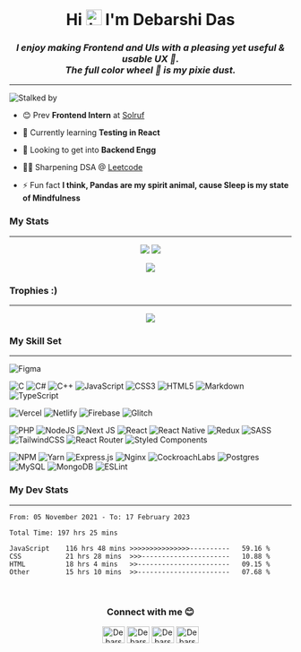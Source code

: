 <h1 align="center">Hi <img src="https://user-images.githubusercontent.com/35889385/153716705-36d14191-5f42-460a-b063-241d0e837c17.gif" width="28px" height="28px" alt="hi"/> I'm Debarshi Das</h1>
<i><h3 align="center">I enjoy making Frontend and UIs with a pleasing yet useful & usable UX 💙.<br>The full color wheel 🎨 is my pixie dust. </h3></i>
<hr/>

![Stalked by](https://komarev.com/ghpvc/?username=DarkStark9000&color=6c5eff&label=Seen+By)

- 😊 Prev **Frontend Intern** at [Solruf](https://solruf.com/)

- 🌱 Currently learning **Testing in React**

- 💪 Looking to get into **Backend Engg**

- 🏄‍♀️ Sharpening DSA @ [Leetcode](https://leetcode.com/DarkStark9000)

- ⚡ Fun fact **I think, Pandas are my spirit animal, cause Sleep is my state of Mindfulness**
  <br/>

<h3>My Stats </h3>
<hr />

<p align="center">
<img src="https://github-readme-stats-iota-eosin.vercel.app/api?username=DarkStark9000&include_all_commits=true&count_private=true&show_icons=true&theme=radical&card_width=380&card_height=500">
<img src="httpd://github-readme-stats-iota-eosin.vercel.app/api/top-langs/?username=DarkStark9000&show_icons=true&theme=radical&layout=compact&card_width=300&card_height=500">
</p>

<p align="center">
<img align="center" src="https://github-readme-streak-stats.herokuapp.com/?user=DarkStark9000&theme=radical">
</p>

<h3>Trophies :)</h3>
<hr />
<p align="center">
<img src="https://github-profile-trophy.vercel.app/?username=DarkStark9000&theme=radical">
</p>

<h3> My Skill Set </h3>
<hr />
<p align="center">

![Figma](https://img.shields.io/badge/figma-%23F24E1E.svg?style=for-the-badge&logo=figma&logoColor=white)

![C](https://img.shields.io/badge/c-%2300599C.svg?style=for-the-badge&logo=c&logoColor=white)
![C#](https://img.shields.io/badge/c%23-%23239120.svg?style=for-the-badge&logo=c-sharp&logoColor=white)
![C++](https://img.shields.io/badge/c++-%2300599C.svg?style=for-the-badge&logo=c%2B%2B&logoColor=white)
![JavaScript](https://img.shields.io/badge/javascript-%23323330.svg?style=for-the-badge&logo=javascript&logoColor=%23F7DF1E)
![CSS3](https://img.shields.io/badge/css3-%231572B6.svg?style=for-the-badge&logo=css3&logoColor=white)
![HTML5](https://img.shields.io/badge/html5-%23E34F26.svg?style=for-the-badge&logo=html5&logoColor=white)
![Markdown](https://img.shields.io/badge/markdown-%23000000.svg?style=for-the-badge&logo=markdown&logoColor=white)
![TypeScript](https://img.shields.io/badge/typescript-%23007ACC.svg?style=for-the-badge&logo=typescript&logoColor=white)


![Vercel](https://img.shields.io/badge/vercel-%23000000.svg?style=for-the-badge&logo=vercel&logoColor=white)
![Netlify](https://img.shields.io/badge/netlify-%23000000.svg?style=for-the-badge&logo=netlify&logoColor=#00C7B7)
![Firebase](https://img.shields.io/badge/firebase-%23039BE5.svg?style=for-the-badge&logo=firebase)
![Glitch](https://img.shields.io/badge/glitch-%233333FF.svg?style=for-the-badge&logo=glitch&logoColor=white)


![PHP](https://img.shields.io/badge/php-%23777BB4.svg?style=for-the-badge&logo=php&logoColor=white)
![NodeJS](https://img.shields.io/badge/node.js-6DA55F?style=for-the-badge&logo=node.js&logoColor=white)
![Next JS](https://img.shields.io/badge/Next-black?style=for-the-badge&logo=next.js&logoColor=white)
![React](https://img.shields.io/badge/react-%2320232a.svg?style=for-the-badge&logo=react&logoColor=%2361DAFB)
![React Native](https://img.shields.io/badge/react_native-%2320232a.svg?style=for-the-badge&logo=react&logoColor=%2361DAFB)
![Redux](https://img.shields.io/badge/redux-%23593d88.svg?style=for-the-badge&logo=redux&logoColor=white)
![SASS](https://img.shields.io/badge/SASS-hotpink.svg?style=for-the-badge&logo=SASS&logoColor=white)
![TailwindCSS](https://img.shields.io/badge/tailwindcss-%2338B2AC.svg?style=for-the-badge&logo=tailwind-css&logoColor=white)
![React Router](https://img.shields.io/badge/React_Router-CA4245?style=for-the-badge&logo=react-router&logoColor=white)
![Styled Components](https://img.shields.io/badge/styled--components-DB7093?style=for-the-badge&logo=styled-components&logoColor=white)


![NPM](https://img.shields.io/badge/NPM-%23000000.svg?style=for-the-badge&logo=npm&logoColor=white)
![Yarn](https://img.shields.io/badge/yarn-%232C8EBB.svg?style=for-the-badge&logo=yarn&logoColor=white)
![Express.js](https://img.shields.io/badge/express.js-%23404d59.svg?style=for-the-badge&logo=express&logoColor=%2361DAFB)
![Nginx](https://img.shields.io/badge/nginx-%23009639.svg?style=for-the-badge&logo=nginx&logoColor=white)
![CockroachLabs](https://img.shields.io/badge/Cockroach%20Labs-6933FF?style=for-the-badge&logo=Cockroach%20Labs&logoColor=white)
![Postgres](https://img.shields.io/badge/postgres-%23316192.svg?style=for-the-badge&logo=postgresql&logoColor=white)
![MySQL](https://img.shields.io/badge/mysql-%2300f.svg?style=for-the-badge&logo=mysql&logoColor=white)
![MongoDB](https://img.shields.io/badge/MongoDB-%234ea94b.svg?style=for-the-badge&logo=mongodb&logoColor=white)
![ESLint](https://img.shields.io/badge/ESLint-4B3263?style=for-the-badge&logo=eslint&logoColor=white)

</p>

<h3>My Dev Stats</h3>
<hr />

<!--START_SECTION:waka-->

```text
From: 05 November 2021 - To: 17 February 2023

Total Time: 197 hrs 25 mins

JavaScript    116 hrs 48 mins >>>>>>>>>>>>>>>----------   59.16 %
CSS           21 hrs 28 mins  >>>----------------------   10.88 %
HTML          18 hrs 4 mins   >>-----------------------   09.15 %
Other         15 hrs 10 mins  >>-----------------------   07.68 %
```

<!--END_SECTION:waka-->

<!-- <p align="center">
<img src="https://github-readme-stats.vercel.app/api/wakatime?username=DarkStark9000&layout=compact&theme=radical">
</p> -->

<br>

<h3 align="center">Connect with me 😊</h3>
<p align="center">
<a href="https://instagram.com/thedebarshidas" target="blank">
<img align="center" src="https://raw.githubusercontent.com/rahuldkjain/github-profile-readme-generator/master/src/images/icons/Social/instagram.svg" alt="Debarshi Das Instagram" height="30" width="40" /></a>
<a href="https://leetcode.com/DarkStark9000/" target="blank">
<img align="center" src="https://raw.githubusercontent.com/rahuldkjain/github-profile-readme-generator/master/src/images/icons/Social/leet-code.svg" alt="Debarshi Das Leetcode" height="30" width="40" /></a>
<a href="https://twitter.com/__debarshi" target="blank">
<img align="center" src="https://raw.githubusercontent.com/rahuldkjain/github-profile-readme-generator/master/src/images/icons/Social/twitter.svg" alt="Debarshi Das Twitter" height="30" width="40" /></a>
<a href="https://www.linkedin.com/in/thedebarshidas/" target="blank">
<img align="center" src= "https://raw.githubusercontent.com/rahuldkjain/github-profile-readme-generator/master/src/images/icons/Social/linked-in-alt.svg" alt="Debarshi Das LinkedIn" height="30" width="40" /></a></p>
